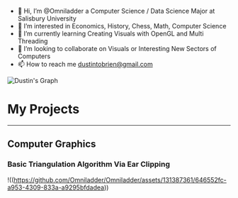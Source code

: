 - 👋 Hi, I’m @Omniladder a Computer Science /  Data Science Major at Salisbury University
- 👀 I’m interested in Economics, History, Chess, Math, Computer Science
- 🌱 I’m currently learning Creating Visuals with OpenGL and Multi Threading
- 💞️ I’m looking to collaborate on Visuals or Interesting New Sectors of Computers
- 📫 How to reach me dustintobrien@gmail.com

<!---
Omniladder/Omniladder is a ✨ special ✨ repository because its `README.md` (this file) appears on your GitHub profile.
You can click the Preview link to take a look at your changes.
--->

![Dustin's Graph](https://github-readme-activity-graph.vercel.app/graph?username=Omniladder&custom_title=Dustin's%20GitHub%20Activity%20Graph&bg_color=0D1117&color=7F3FBF&line=7F3FBF&point=7F3FBF&area_color=FFFFFF&title_color=FFFFFF&area=true)


# My Projects
-----------------------
## Computer Graphics
### Basic Triangulation Algorithm Via Ear Clipping
!((https://github.com/Omniladder/Omniladder/assets/131387361/646552fc-a953-4309-833a-a9295bfdadea))
